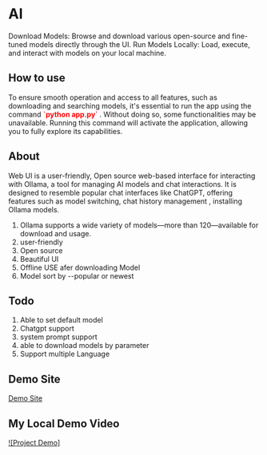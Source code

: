 # AI

Download Models: Browse and download various open-source and fine-tuned models directly through the UI.
Run Models Locally: Load, execute, and interact with models on your local machine.

 <h2>How to use</h2>
                <p>To ensure smooth operation and access to all features,
                    such as downloading and searching models,
                    it's essential to run the app using the command 
                   <strong style="color: red;">`python app.py` </strong>  .
                    Without doing so, some functionalities may be unavailable.
                    Running this command will activate the application,
                    allowing you to fully explore its capabilities.</p>

<h2>About</h2>
                <p>Web UI is a user-friendly, Open source
                    web-based interface for interacting with Ollama,
                    a tool for managing AI models and chat interactions.
                    It is designed to resemble popular chat interfaces like ChatGPT,
                    offering features such as model switching, chat history management , installing Ollama models.
                <ol style="text-align: left;">
                    <li>Ollama supports a wide variety of models—more than 120—available for download and usage.</li>
                    <li>user-friendly</li>
                    <li>Open source </li>
                    <li>Beautiful UI</li>
                    <li>Offline USE afer downloading Model</li>
                    <li>Model sort by --popular or newest  </li>
                </ol>

<h2>Todo</h2>
                <ol style="text-align: left;">
                    <li>Able to set default model</li>
                    <li>Chatgpt support</li>
                    <li>system prompt support</li>
                    <li>able to download models by parameter </li>
                    <li>Support multiple Language </li>
                </ol>
                </p>

## Demo Site 

[Demo Site](https://samirgaire10.github.io/AI/)


## My Local Demo Video

[![Project Demo]](./scripts/AI.mp4)
